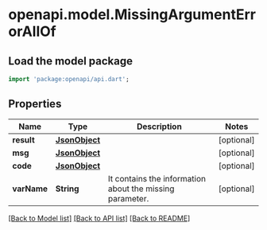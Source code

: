 # openapi.model.MissingArgumentErrorAllOf

## Load the model package
```dart
import 'package:openapi/api.dart';
```

## Properties
Name | Type | Description | Notes
------------ | ------------- | ------------- | -------------
**result** | [**JsonObject**](.md) |  | [optional] 
**msg** | [**JsonObject**](.md) |  | [optional] 
**code** | [**JsonObject**](.md) |  | [optional] 
**varName** | **String** | It contains the information about the missing parameter.  | [optional] 

[[Back to Model list]](../README.md#documentation-for-models) [[Back to API list]](../README.md#documentation-for-api-endpoints) [[Back to README]](../README.md)



